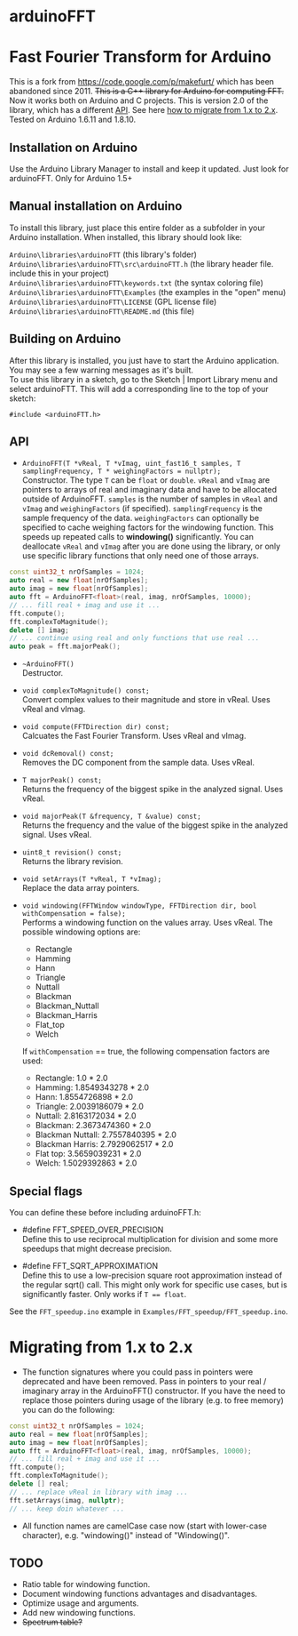arduinoFFT
==========

# Fast Fourier Transform for Arduino

This is a fork from https://code.google.com/p/makefurt/ which has been abandoned since 2011.
~~This is a C++ library for Arduino for computing FFT.~~ Now it works both on Arduino and C projects. This is version 2.0 of the library, which has a different [API](#api). See here [how to migrate from 1.x to 2.x](#migrating-from-1x-to-2x).
Tested on Arduino 1.6.11 and 1.8.10.

## Installation on Arduino

Use the Arduino Library Manager to install and keep it updated. Just look for arduinoFFT. Only for Arduino 1.5+

## Manual installation on Arduino

To install this library, just place this entire folder as a subfolder in your Arduino installation. When installed, this library should look like:

`Arduino\libraries\arduinoFTT` (this library's folder)  
`Arduino\libraries\arduinoFTT\src\arduinoFTT.h` (the library header file. include this in your project)  
`Arduino\libraries\arduinoFTT\keywords.txt` (the syntax coloring file)  
`Arduino\libraries\arduinoFTT\Examples` (the examples in the "open" menu)  
`Arduino\libraries\arduinoFTT\LICENSE` (GPL license file)  
`Arduino\libraries\arduinoFTT\README.md` (this file)

## Building on Arduino

After this library is installed, you just have to start the Arduino application.
You may see a few warning messages as it's built.  
To use this library in a sketch, go to the Sketch | Import Library menu and
select arduinoFTT.  This will add a corresponding line to the top of your sketch:

`#include <arduinoFTT.h>`

## API

* ```ArduinoFFT(T *vReal, T *vImag, uint_fast16_t samples, T samplingFrequency, T * weighingFactors = nullptr);```  
Constructor.
The type `T` can be `float` or `double`. `vReal` and `vImag` are pointers to arrays of real and imaginary data and have to be allocated outside of ArduinoFFT. `samples` is the number of samples in `vReal` and `vImag` and `weighingFactors` (if specified). `samplingFrequency` is the sample frequency of the data. `weighingFactors` can optionally be specified to cache weighing factors for the windowing function. This speeds up repeated calls to **windowing()** significantly. You can deallocate `vReal` and `vImag` after you are done using the library, or only use specific library functions that only need one of those arrays.

```C++
const uint32_t nrOfSamples = 1024;
auto real = new float[nrOfSamples];
auto imag = new float[nrOfSamples];
auto fft = ArduinoFFT<float>(real, imag, nrOfSamples, 10000);
// ... fill real + imag and use it ...
fft.compute();
fft.complexToMagnitude();
delete [] imag;
// ... continue using real and only functions that use real ...
auto peak = fft.majorPeak();
```
* ```~ArduinoFFT()```   
Destructor.
* ```void complexToMagnitude() const;```  
Convert complex values to their magnitude and store in vReal. Uses vReal and vImag.
* ```void compute(FFTDirection dir) const;```  
Calcuates the Fast Fourier Transform. Uses vReal and vImag.
* ```void dcRemoval() const;```  
Removes the DC component from the sample data. Uses vReal.
* ```T majorPeak() const;```  
Returns the frequency of the biggest spike in the analyzed signal. Uses vReal.
* ```void majorPeak(T &frequency, T &value) const;```  
Returns the frequency and the value of the biggest spike in the analyzed signal. Uses vReal.
* ```uint8_t revision() const;```  
Returns the library revision.
* ```void setArrays(T *vReal, T *vImag);```  
Replace the data array pointers.
* ```void windowing(FFTWindow windowType, FFTDirection dir, bool withCompensation = false);```  
Performs a windowing function on the values array. Uses vReal. The possible windowing options are:
  * Rectangle
  * Hamming
  * Hann
  * Triangle
  * Nuttall
  * Blackman
  * Blackman_Nuttall
  * Blackman_Harris
  * Flat_top
  * Welch

  If `withCompensation` == true, the following compensation factors are used:
  * Rectangle: 1.0 * 2.0
  * Hamming: 1.8549343278 * 2.0
  * Hann: 1.8554726898 * 2.0
  * Triangle: 2.0039186079 * 2.0
  * Nuttall: 2.8163172034 * 2.0
  * Blackman: 2.3673474360 * 2.0
  * Blackman Nuttall: 2.7557840395 * 2.0
  * Blackman Harris: 2.7929062517 * 2.0
  * Flat top: 3.5659039231 * 2.0
  * Welch: 1.5029392863 * 2.0

## Special flags

You can define these before including arduinoFFT.h:

* #define FFT_SPEED_OVER_PRECISION  
Define this to use reciprocal multiplication for division and some more speedups that might decrease precision.

* #define FFT_SQRT_APPROXIMATION  
Define this to use a low-precision square root approximation instead of the regular sqrt() call. This might only work for specific use cases, but is significantly faster. Only works if `T == float`.

See the `FFT_speedup.ino` example in `Examples/FFT_speedup/FFT_speedup.ino`.

# Migrating from 1.x to 2.x

* The function signatures where you could pass in pointers were deprecated and have been removed. Pass in pointers to your real / imaginary array in the ArduinoFFT() constructor. If you have the need to replace those pointers during usage of the library (e.g. to free memory) you can do the following:

```C++
const uint32_t nrOfSamples = 1024;
auto real = new float[nrOfSamples];
auto imag = new float[nrOfSamples];
auto fft = ArduinoFFT<float>(real, imag, nrOfSamples, 10000);
// ... fill real + imag and use it ...
fft.compute();
fft.complexToMagnitude();
delete [] real;
// ... replace vReal in library with imag ...
fft.setArrays(imag, nullptr);
// ... keep doin whatever ...
```
* All function names are camelCase case now (start with lower-case character), e.g. "windowing()" instead of "Windowing()".

## TODO
* Ratio table for windowing function.
* Document windowing functions advantages and disadvantages.
* Optimize usage and arguments.
* Add new windowing functions.
* ~~Spectrum table?~~